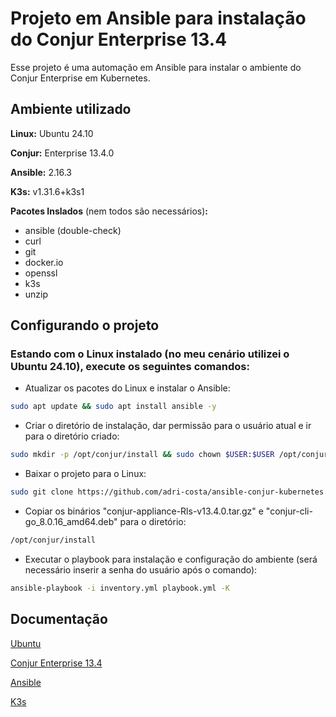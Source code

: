 
# Projeto em Ansible para instalação do Conjur Enterprise 13.4

Esse projeto é uma automação em Ansible para instalar o ambiente do Conjur Enterprise em Kubernetes.

## Ambiente utilizado

**Linux:** Ubuntu 24.10

**Conjur:** Enterprise 13.4.0

**Ansible:** 2.16.3

**K3s:** v1.31.6+k3s1

**Pacotes Inslados** (nem todos são necessários)**:**
- ansible (double-check)
- curl
- git
- docker.io
- openssl
- k3s
- unzip
## Configurando o projeto

### Estando com o Linux instalado (no meu cenário utilizei o Ubuntu 24.10), execute os seguintes comandos:
- Atualizar os pacotes do Linux e instalar o Ansible:
```bash
sudo apt update && sudo apt install ansible -y
```

- Criar o diretório de instalação, dar permissão para o usuário atual e ir para o diretório criado:
```bash
sudo mkdir -p /opt/conjur/install && sudo chown $USER:$USER /opt/conjur/install && cd /opt/conjur/install
```

- Baixar o projeto para o Linux:
```bash
sudo git clone https://github.com/adri-costa/ansible-conjur-kubernetes.git .
```

- Copiar os binários "conjur-appliance-Rls-v13.4.0.tar.gz" e "conjur-cli-go_8.0.16_amd64.deb" para o diretório:
```bash
/opt/conjur/install
```

- Executar o playbook para instalação e configuração do ambiente (será necessário inserir a senha do usuário após o comando):
```bash
ansible-playbook -i inventory.yml playbook.yml -K
```

## Documentação

[Ubuntu](https://ubuntu.com/blog/tag/ubuntu-24-10)

[Conjur Enterprise 13.4](https://docs.cyberark.com/conjur-enterprise/13.4/en/content/enterprise/releasenotes/release-notes-13.4.htm)

[Ansible](https://docs.ansible.com/)

[K3s](https://k3s.io/)
